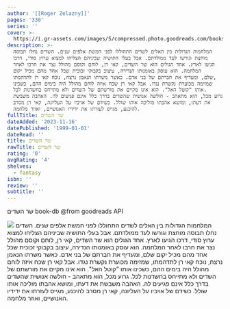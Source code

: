 ```yaml
---
author: '[[Roger Zelazny]]'
pages: '330'
series: ''
cover: >-
  https://i.gr-assets.com/images/S/compressed.photo.goodreads.com/books/1479384236l/33000600._SY475_.jpg
description: >-
  המלחמות הגדולות בין האלים לשדים התחוללו לפני חמשת אלפים שנים. השדים נחלו תבוסה
  מוחצת וגורשו לעד ממולדתם. אבל בעלי התושיה שביניהם הצליחו למצוא ערוץ סודי, דרכו
  הגיעו לארץ. אחד הגולים הוא שר השדים, קאי רן, לוחם וקוסם מהולל נצר את חרבו לאחר
  המלחמה. הוא עוסק באומנותו הנדירה, עיצוב בקבוקי זכוכית שכל אחד מהם מכיל יקום
  שלם, ומעדיף את חברתם של בני אדם. כאשר משרתו הנאמן נרצח, נוכח קאי רן לתדהמתו,
  שמזימה מכוערת נקשרת נגדו. אבל קאי רן שכח איזה לוחם מהולל היה בימים ההם, כשכינו
  אותו "קוטל האל". הוא אינו מקיים את מורשתם של השדים ולא מתייחס בחשדנות לכל.
  גרוע מכל, הוא מתאהב - חולשה אנושית שהשדים בדרך כלל אינם פגיעים לה. האהבה משבשת
  את דעתו, ומושא אהבתו מוליכה אותו שולל. כשידם של אויביו על העליונה, קאי רן מסרב
  להיכנע, מגייס לעזרתו את ידידיו האנושיים, ואוזר מלחמה.
fullTitle: שר השדים
dateAdded: '2023-11-16'
datePublished: '1999-01-01'
dateRead: ''
title: שר השדים
rawTitle: שר השדים
rating: '0'
avgRating: '4'
shelves:
  - fantasy
isbn: ''
review: ''
subtitle: ''
---
```

שר השדים book-db 
@from goodreads API

![](https:&#x2F;&#x2F;i.gr-assets.com&#x2F;images&#x2F;S&#x2F;compressed.photo.goodreads.com&#x2F;books&#x2F;1479384236l&#x2F;33000600._SY475_.jpg)
המלחמות הגדולות בין האלים לשדים התחוללו לפני חמשת אלפים שנים. השדים נחלו תבוסה מוחצת וגורשו לעד ממולדתם. אבל בעלי התושיה שביניהם הצליחו למצוא ערוץ סודי, דרכו הגיעו לארץ. אחד הגולים הוא שר השדים, קאי רן, לוחם וקוסם מהולל נצר את חרבו לאחר המלחמה. הוא עוסק באומנותו הנדירה, עיצוב בקבוקי זכוכית שכל אחד מהם מכיל יקום שלם, ומעדיף את חברתם של בני אדם. כאשר משרתו הנאמן נרצח, נוכח קאי רן לתדהמתו, שמזימה מכוערת נקשרת נגדו. אבל קאי רן שכח איזה לוחם מהולל היה בימים ההם, כשכינו אותו &quot;קוטל האל&quot;. הוא אינו מקיים את מורשתם של השדים ולא מתייחס בחשדנות לכל. גרוע מכל, הוא מתאהב - חולשה אנושית שהשדים בדרך כלל אינם פגיעים לה. האהבה משבשת את דעתו, ומושא אהבתו מוליכה אותו שולל. כשידם של אויביו על העליונה, קאי רן מסרב להיכנע, מגייס לעזרתו את ידידיו האנושיים, ואוזר מלחמה.